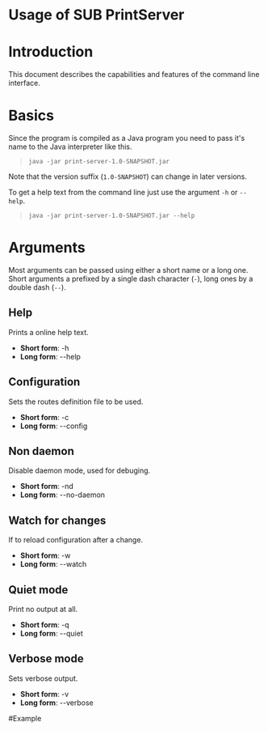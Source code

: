 Usage of SUB PrintServer
========================

# Introduction
This document describes the capabilities and features of the command line interface.

# Basics
Since the program is compiled as a Java program you need to pass it's name to the Java interpreter like this.
> `java -jar print-server-1.0-SNAPSHOT.jar`

Note that the version suffix (`1.0-SNAPSHOT`) can change in later versions.

To get a help text from the command line just use the argument `-h` or `--help`.
> `java -jar print-server-1.0-SNAPSHOT.jar --help`

# Arguments
Most arguments can be passed using either a short name or a long one. Short arguments a prefixed by a single dash character (`-`), long ones by a double dash (`--`).

## Help
Prints a online help text.
 
* **Short form**: -h 
* **Long form**: --help

## Configuration
Sets the routes definition file to be used.

* **Short form**: -c
* **Long form**: --config

## Non daemon
Disable daemon mode, used for debuging.

* **Short form**: -nd
* **Long form**: --no-daemon
  
## Watch for changes
If to reload configuration after a change.

* **Short form**: -w
* **Long form**: --watch

## Quiet mode
Print no output at all.
        
* **Short form**: -q
* **Long form**: --quiet


## Verbose mode
Sets verbose output.
        
* **Short form**: -v
* **Long form**: --verbose

#Example
